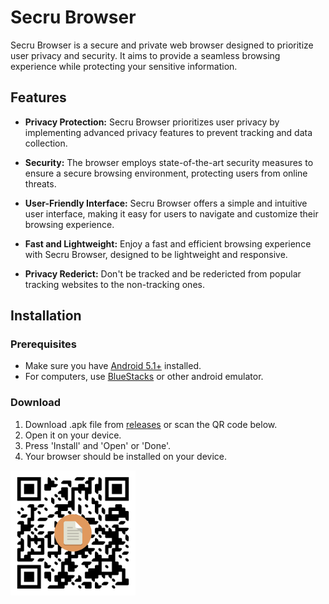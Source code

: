 # Secru Browser

Secru Browser is a secure and private web browser designed to prioritize user privacy and security. It aims to provide a seamless browsing experience while protecting your sensitive information.

## Features

- **Privacy Protection:** Secru Browser prioritizes user privacy by implementing advanced privacy features to prevent tracking and data collection.

- **Security:** The browser employs state-of-the-art security measures to ensure a secure browsing environment, protecting users from online threats.

- **User-Friendly Interface:** Secru Browser offers a simple and intuitive user interface, making it easy for users to navigate and customize their browsing experience.

- **Fast and Lightweight:** Enjoy a fast and efficient browsing experience with Secru Browser, designed to be lightweight and responsive.

- **Privacy Rederict:** Don't be tracked and be redericted from popular tracking websites to the non-tracking ones.

## Installation

### Prerequisites

- Make sure you have [Android 5.1+](https://android.com/) installed.
- For computers, use [BlueStacks](https://bluestacks.com/) or other android emulator.

### Download

1. Download .apk file from [releases](https://github.com/fiftys7ven/secrubrowser/releases/) or scan the QR code below.
2. Open it on your device.
3. Press 'Install' and 'Open' or 'Done'.
4. Your browser should be installed on your device.

<img src="https://raw.githubusercontent.com/fiftys7ven/secrubrowser/main/qr-code.png" width="200" height="200">
